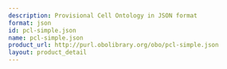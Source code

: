 ```yaml
---
description: Provisional Cell Ontology in JSON format
format: json
id: pcl-simple.json
name: pcl-simple.json
product_url: http://purl.obolibrary.org/obo/pcl-simple.json
layout: product_detail
---
```

